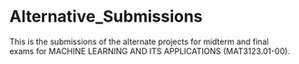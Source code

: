 # Alternative_Submissions
This is the submissions of the alternate projects for midterm and final exams for MACHINE LEARNING AND ITS APPLICATIONS (MAT3123.01-00).
